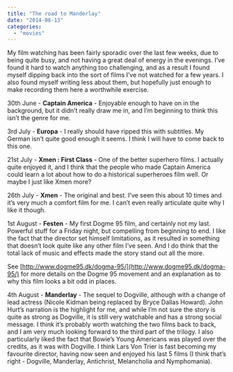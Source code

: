 ```yaml
---
title: "The road to Manderlay"
date: "2014-08-13"
categories: 
  - "movies"
---
```


My film watching has been fairly sporadic over the last few weeks, due to being quite busy, and not having a great deal of energy in the evenings. I’ve found it hard to watch anything too challenging, and as a result I found myself dipping back into the sort of films I’ve not watched for a few years. I also found myself writing less about them, but hopefully just enough to make recording them here a worthwhile exercise.

30th June - **Captain America** - Enjoyable enough to have on in the background, but it didn’t really draw me in, and I’m beginning to think this isn’t the genre for me.

3rd July - **Europa** - I really should have ripped this with subtitles. My German isn’t quite good enough it seems. I think I will have to come back to this one.

21st July - **Xmen : First Class** - One of the better superhero films. I actually quite enjoyed it, and I think that the people who made Captain America could learn a lot about how to do a historical superheroes film well. Or maybe I just like Xmen more?

26th July - **Xmen** - The original and best. I’ve seen this about 10 times and it’s very much a comfort film for me. I can’t even really articulate quite why I like it though.

1st August - **Festen** - My first Dogme 95 film, and certainly not my last. Powerful stuff for a Friday night, but compelling from beginning to end. I like the fact that the director set himself limitations, as it resulted in something that doesn’t look quite like any other film I’ve seen. And I do think that the total lack of music and effects made the story stand out all the more.

See [http://www.dogme95.dk/dogma-95/](http://www.dogme95.dk/dogma-95/) for more details on the Dogme 95 movement and an explanation as to why this film looks a bit odd in places.

4th August - **Manderlay** - The sequel to Dogville, although with a change of lead actress (Nicole Kidman being replaced by Bryce Dallas Howard). John Hurt’s narration is the highlight for me, and while I’m not sure the story is quite as strong as Dogville, it is still very watchable and has a strong social message. I think it’s probably worth watching the two films back to back, and I am very much looking forward to the third part of the trilogy. I also particularly liked the fact that Bowie’s Young Americans was played over the credits, as it was with Dogville. I think Lars Von Trier is fast becoming my favourite director, having now seen and enjoyed his last 5 films (I think that’s right - Dogville, Manderlay, Antichrist, Melancholia and Nymphomania).
